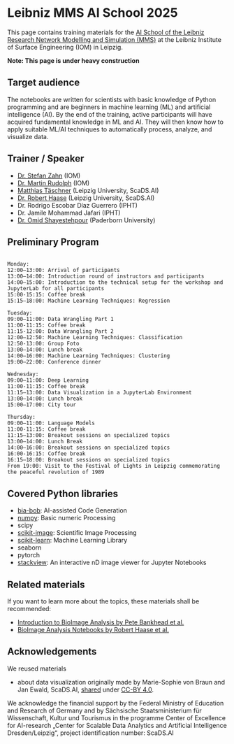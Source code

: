 # Leibniz MMS AI School 2025

This page contains training materials for the [AI School of the Leibniz Research Network Modelling and Simulation (MMS)](https://aischool.iom-leipzig.de/) at the Leibniz Institute of Surface Engineering (IOM) in Leipzig.

**Note: This page is under heavy construction**

## Target audience

The notebooks are written for scientists with basic knowledge of Python programming and are beginners in machine learning (ML) and artificial intelligence (AI). By the end of the training, active participants will have acquired fundamental knowledge in ML and AI. They will then know how to apply suitable ML/AI techniques to automatically process, analyze, and visualize data.

## Trainer / Speaker

* [Dr. Stefan Zahn](https://www.iom-leipzig.de/en/stefan-zahn.html) (IOM)
* [Dr. Martin Rudolph](https://www.iom-leipzig.de/en/martin-rudolph.html) (IOM)
* [Matthias Täschner](https://dbs.uni-leipzig.de/person/matthias_taeschner) (Leipzig University, ScaDS.AI)
* [Dr. Robert Haase](https://haesleinhuepf.github.io/) (Leipzig University, ScaDS.AI)
* Dr. Rodrigo Escobar Díaz Guerrero (IPHT)
* Dr. Jamile Mohammad Jafari (IPHT)
* [Dr. Omid Shayestehpour](https://www.uni-paderborn.de/en/person/114187) (Paderborn University)

## Preliminary Program

```

Monday:
12:00–13:00: Arrival of participants
13:00–14:00: Introduction round of instructors and participants
14:00–15:00: Introduction to the technical setup for the workshop and JupyterLab for all participants
15:00-15:15: Coffee break
15:15–18:00: Machine Learning Techniques: Regression

Tuesday:
09:00–11:00: Data Wrangling Part 1
11:00-11:15: Coffee break
11:15-12:00: Data Wrangling Part 2
12:00–12:50: Machine Learning Techniques: Classification
12:50-13:00: Group Foto
13:00–14:00: Lunch break
14:00–16:00: Machine Learning Techniques: Clustering
19:00–22:00: Conference dinner

Wednesday:
09:00–11:00: Deep Learning
11:00-11:15: Coffee break
11:15–13:00: Data Visualization in a JupyterLab Environment
13:00–14:00: Lunch break
15:00–17:00: City tour

Thursday:
09:00–11:00: Language Models
11:00-11:15: Coffee break
11:15–13:00: Breakout sessions on specialized topics
13:00–14:00: Lunch Break
14:00–16:00: Breakout sessions on specialized topics
16:00-16:15: Coffee break
16:15–18:00: Breakout sessions on specialized topics
From 19:00: Visit to the Festival of Lights in Leipzig commemorating the peaceful revolution of 1989

```

## Covered Python libraries

* [bia-bob](https://github.com/haesleinhuepf/bia-bob): AI-assisted Code Generation
* [numpy](https://numpy.org/): Basic numeric Processing
* scipy
* [scikit-image](https://scikit-image.org/): Scientific Image Processing
* [scikit-learn](https://scikit-learn.org/): Machine Learning Library
* seaborn
* pytorch
* [stackview](https://github.com/haesleinhuepf/stackview): An interactive nD image viewer for Jupyter Notebooks

## Related materials

If you want to learn more about the topics, these materials shall be recommended:
* [Introduction to BioImage Analysis by Pete Bankhead et al.](https://bioimagebook.github.io/index.html)
* [BioImage Analysis Notebooks by Robert Haase et al.](https://haesleinhuepf.github.io/BioImageAnalysisNotebooks/intro.html)

## Acknowledgements 

We reused materials
* about data visualization originally made by Marie-Sophie von Braun and Jan Ewald, ScaDS.AI, [shared](https://github.com/ScaDS/BIDS-training-2024) under [CC-BY 4.0](https://creativecommons.org/licenses/by/4.0/deed.en).


We acknowledge the financial support by the Federal Ministry of Education and Research of Germany and by Sächsische Staatsministerium für Wissenschaft, Kultur und Tourismus in the programme Center of Excellence for AI-research „Center for Scalable Data Analytics and Artificial Intelligence Dresden/Leipzig“, project identification number: ScaDS.AI
